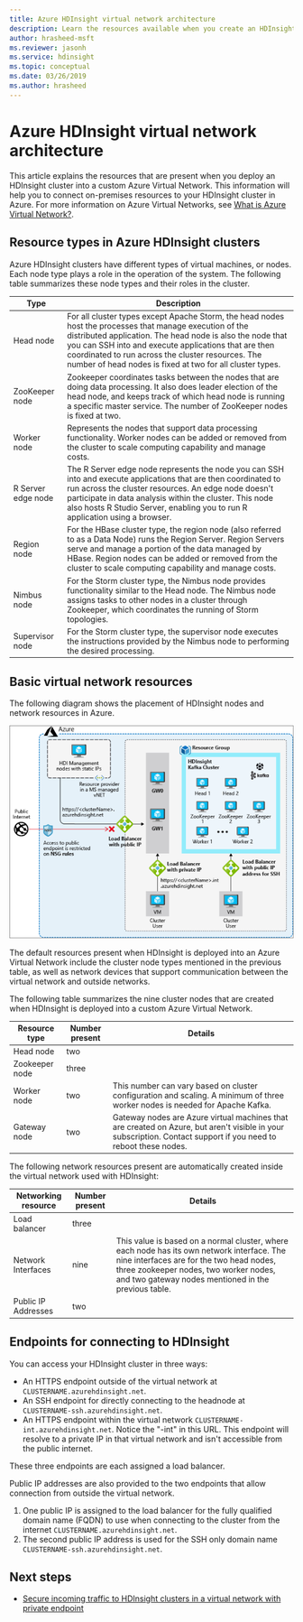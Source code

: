 ```yaml
---
title: Azure HDInsight virtual network architecture
description: Learn the resources available when you create an HDInsight cluster in an Azure Virtual Network.
author: hrasheed-msft
ms.reviewer: jasonh
ms.service: hdinsight
ms.topic: conceptual
ms.date: 03/26/2019
ms.author: hrasheed
---
```

# Azure HDInsight virtual network architecture

This article explains the resources that are present when you deploy an HDInsight cluster into a custom Azure Virtual Network. This information will help you to connect on-premises resources to your HDInsight cluster in Azure. For more information on Azure Virtual Networks, see [What is Azure Virtual Network?](../virtual-network/virtual-networks-overview.md).

## Resource types in Azure HDInsight clusters

Azure HDInsight clusters have different types of virtual machines, or nodes. Each node type plays a role in the operation of the system. The following table summarizes these node types and their roles in the cluster.

| Type | Description |
| --- | --- |
| Head node |  For all cluster types except Apache Storm, the head nodes host the processes that manage execution of the distributed application. The head node is also the node that you can SSH into and execute applications that are then coordinated to run across the cluster resources. The number of head nodes is fixed at two for all cluster types. |
| ZooKeeper node | Zookeeper coordinates tasks between the nodes that are doing data processing. It also does leader election of the head node, and keeps track of which head node is running a specific master service. The number of ZooKeeper nodes is fixed at two. |
| Worker node | Represents the nodes that support data processing functionality. Worker nodes can be added or removed from the cluster to scale computing capability and manage costs. |
| R Server edge node | The R Server edge node represents the node you can SSH into and execute applications that are then coordinated to run across the cluster resources. An edge node doesn't  participate in data analysis within the cluster. This node also hosts R Studio Server, enabling you to run R application using a browser. |
| Region node | For the HBase cluster type, the region node (also referred to as a Data Node) runs the Region Server. Region Servers serve and manage a portion of the data managed by HBase. Region nodes can be added or removed from the cluster to scale computing capability and manage costs.|
| Nimbus node | For the Storm cluster type, the Nimbus node provides functionality similar to the Head node. The Nimbus node assigns tasks to other nodes in a cluster through Zookeeper, which coordinates the running of Storm topologies. |
| Supervisor node | For the Storm cluster type, the supervisor node executes the instructions provided by the Nimbus node to performing the desired processing. |

## Basic virtual network resources

The following diagram shows the placement of HDInsight nodes and network resources in Azure.

![Diagram of HDInsight entities created in Azure custom VNET](./media/hdinsight-virtual-network-architecture/vnet-diagram.png)

The default resources present when HDInsight is deployed into an Azure Virtual Network include the cluster node types mentioned in the previous table, as well as network devices that support communication between the virtual network and outside networks.

The following table summarizes the nine cluster nodes that are created when HDInsight is deployed into a custom Azure Virtual Network.

| Resource type | Number present | Details |
| --- | --- | --- |
|Head node | two |    |
|Zookeeper node | three | |
|Worker node | two | This number can vary based on cluster configuration and scaling. A minimum of three worker nodes is needed for Apache Kafka.  |
|Gateway node | two | Gateway nodes are Azure virtual machines that are created on Azure, but aren't visible in your subscription. Contact support if you need to reboot these nodes. |

The following network resources present are automatically created inside the virtual network used with HDInsight:

| Networking resource | Number present | Details |
| --- | --- | --- |
|Load balancer | three | |
|Network Interfaces | nine | This value is based on a normal cluster, where each node has its own network interface. The nine interfaces are for the two head nodes, three zookeeper nodes, two worker nodes, and two gateway nodes mentioned in the previous table. |
|Public IP Addresses | two |    |

## Endpoints for connecting to HDInsight

You can access your HDInsight cluster in three ways:

- An HTTPS endpoint outside of the virtual network at `CLUSTERNAME.azurehdinsight.net`.
- An SSH endpoint for directly connecting to the headnode at `CLUSTERNAME-ssh.azurehdinsight.net`.
- An HTTPS endpoint within the virtual network `CLUSTERNAME-int.azurehdinsight.net`. Notice the "-int" in this URL. This endpoint will resolve to a private IP in that virtual network and isn't accessible from the public internet.

These three endpoints are each assigned a load balancer.

Public IP addresses are also provided to the two endpoints that allow connection from outside the virtual network.

1. One public IP is assigned to the load balancer for the fully qualified domain name (FQDN) to use when connecting to the cluster from the internet `CLUSTERNAME.azurehdinsight.net`.
1. The second public IP address is used for the SSH only domain name `CLUSTERNAME-ssh.azurehdinsight.net`.

## Next steps

* [Secure incoming traffic to HDInsight clusters in a virtual network with private endpoint](https://azure.microsoft.com/blog/secure-incoming-traffic-to-hdinsight-clusters-in-a-vnet-with-private-endpoint/)
